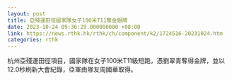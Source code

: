 ```yaml
---
layout: post
title: 亞殘運田徑國家隊女子100米T11奪金銀牌
date: 2023-10-24 09:36:29.000000000 +08:00
link: https://news.rthk.hk/rthk/ch/component/k2/1724516-20231024.htm
categories: rthk
---
```


杭州亞殘運田徑項目，國家隊在女子100米T11級短跑，憑劉翠青奪得金牌，並以12.0秒刷新大會紀錄，亞軍由隊友周國華取得。

